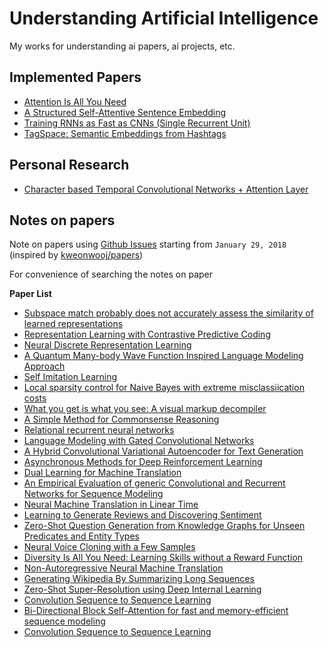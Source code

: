 # Understanding Artificial Intelligence

My works for understanding ai papers, ai projects, etc.

## Implemented Papers

- [Attention Is All You Need](https://github.com/flrngel/Transformer-tensorflow)
- [A Structured Self-Attentive Sentence Embedding](https://github.com/flrngel/Self-Attentive-tensorflow)
- [Training RNNs as Fast as CNNs (Single Recurrent Unit)](https://github.com/flrngel/sru-tensorflow)
- [TagSpace: Semantic Embeddings from Hashtags](https://github.com/flrngel/TagSpace-tensorflow)

## Personal Research

- [Character based Temporal Convolutional Networks + Attention Layer](https://github.com/flrngel/TCN-with-attention)

## Notes on papers

Note on papers using [Github Issues](https://github.com/flrngel/understanding-ai/issues?utf8=%E2%9C%93&q=is%3Aissue+is%3Aopen+sort%3Acreated-desc) starting from `January 29, 2018`
(inspired by [kweonwooj/papers](https://github.com/kweonwooj/papers))

For convenience of searching the notes on paper

**Paper List**

- [Subspace match probably does not accurately assess the similarity of learned representations](https://github.com/flrngel/understanding-ai/issues/25)
- [Representation Learning with Contrastive Predictive Coding](https://github.com/flrngel/understanding-ai/issues/24)
- [Neural Discrete Representation Learning](https://github.com/flrngel/understanding-ai/issues/23)
- [A Quantum Many-body Wave Function Inspired Language Modeling Approach](https://github.com/flrngel/understanding-ai/issues/22)
- [Self Imitation Learning](https://github.com/flrngel/understanding-ai/issues/21)
- [Local sparsity control for Naive Bayes with extreme misclassiication costs](https://github.com/flrngel/understanding-ai/issues/20)
- [What you get is what you see: A visual markup decompiler](https://github.com/flrngel/understanding-ai/issues/19)
- [A Simple Method for Commonsense Reasoning](https://github.com/flrngel/understanding-ai/issues/18)
- [Relational recurrent neural networks](https://github.com/flrngel/understanding-ai/issues/17)
- [Language Modeling with Gated Convolutional Networks](https://github.com/flrngel/understanding-ai/issues/16)
- [A Hybrid Convolutional Variational Autoencoder for Text Generation](https://github.com/flrngel/understanding-ai/issues/15)
- [Asynchronous Methods for Deep Reinforcement Learning](https://github.com/flrngel/understanding-ai/issues/14)
- [Dual Learning for Machine Translation](https://github.com/flrngel/understanding-ai/issues/13)
- [An Empirical Evaluation of generic Convolutional and Recurrent Networks for Sequence Modeling](https://github.com/flrngel/understanding-ai/issues/12)
- [Neural Machine Translation in Linear Time](https://github.com/flrngel/understanding-ai/issues/11)
- [Learning to Generate Reviews and Discovering Sentiment](https://github.com/flrngel/understanding-ai/issues/10)
- [Zero-Shot Question Generation from Knowledge Graphs for Unseen Predicates and Entity Types](https://github.com/flrngel/understanding-ai/issues/9)
- [Neural Voice Cloning with a Few Samples](https://github.com/flrngel/understanding-ai/issues/8)
- [Diversity Is All You Need: Learning Skills without a Reward Function](https://github.com/flrngel/understanding-ai/issues/7)
- [Non-Autoregressive Neural Machine Translation](https://github.com/flrngel/understanding-ai/issues/6)
- [Generating Wikipedia By Summarizing Long Sequences](https://github.com/flrngel/understanding-ai/issues/5)
- [Zero-Shot Super-Resolution using Deep Internal Learning](https://github.com/flrngel/understanding-ai/issues/4)
- [Convolution Sequence to Sequence Learning](https://github.com/flrngel/understanding-ai/issues/3)
- [Bi-Directional Block Self-Attention for fast and memory-efficient sequence modeling](https://github.com/flrngel/understanding-ai/issues/2)
- [Convolution Sequence to Sequence Learning](https://github.com/flrngel/understanding-ai/issues/1)
